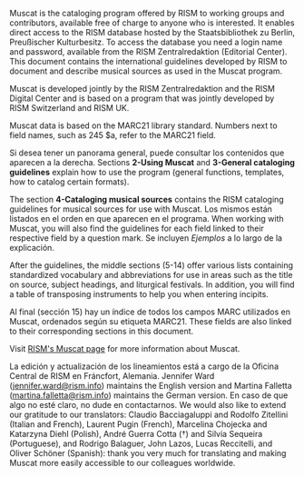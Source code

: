 Muscat is the cataloging program offered by RISM to working groups and contributors, available free of charge to anyone who is interested. It enables direct access to the RISM database hosted by the Staatsbibliothek zu Berlin, Preußischer Kulturbesitz. To access the database you need a login name and password, available from the RISM Zentralredaktion (Editorial Center). This document contains the international guidelines developed by RISM to document and describe musical sources as used in the Muscat program.

Muscat is developed jointly by the RISM Zentralredaktion and the RISM Digital Center and is based on a program that was jointly developed by RISM Switzerland and RISM UK.

Muscat data is based on the MARC21 library standard. Numbers next to field names, such as 245 $a, refer to the MARC21 field.

Si desea tener un panorama general, puede consultar los contenidos que aparecen a la derecha. Sections **2-Using Muscat** and **3-General cataloging guidelines** explain how to use the program (general functions, templates, how to catalog certain formats).

The section **4-Cataloging musical sources** contains the RISM cataloging guidelines for musical sources for use with Muscat. Los mismos están listados en el orden en que aparecen en el programa. When working with Muscat, you will also find the guidelines for each field linked to their respective field by a question mark. Se incluyen _Ejemplos_ a lo largo de la explicación.

After the guidelines, the middle sections (5-14) offer various lists containing standardized vocabulary and abbreviations for use in areas such as the title on source, subject headings, and liturgical festivals. In addition, you will find a table of transposing instruments to help you when entering incipits.

Al final (sección 15) hay un índice de todos los campos MARC utilizados en Muscat, ordenados según su etiqueta MARC21. These fields are also linked to their corresponding sections in this document.

Visit [RISM's Muscat page](https://rism.info/community/muscat.html) for more information about Muscat.

La edición y actualización de los lineamientos está a cargo de la Oficina Central de RISM en Fráncfort, Alemania. Jennifer Ward (jennifer.ward@rism.info) maintains the English version and Martina Falletta (martina.falletta@rism.info) maintains the German version. En caso de que algo no esté claro, no dude en contactarnos. We would also like to extend our gratitude to our translators: Claudio Bacciagaluppi and Rodolfo Zitellini (Italian and French), Laurent Pugin (French), Marcelina Chojecka and Katarzyna Diehl (Polish), André Guerra Cotta (†) and Silvia Sequeira (Portuguese), and Rodrigo Balaguer, John Lazos, Lucas Reccitelli, and Oliver Schöner (Spanish): thank you very much for translating and making Muscat more easily accessible to our colleagues worldwide.
